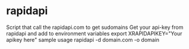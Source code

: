 # rapidapi
Script that call the rapidapi.com to get sudomains
Get your api-key from rapidapi and add to environment variables
export XRAPIDAPIKEY="Your apikey here"
sample usage rapidapi -d domain.com -o domain
